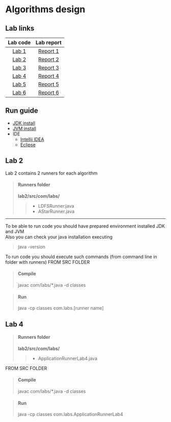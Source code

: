 # Algorithms design

## Lab links
| Lab code  |  Lab report  |
|:---------:|:------------:|
| [Lab 1](lab-1) | [Report 1](lab-1/lr1_report.pdf) |
| [Lab 2](lab-2) | [Report 2](lab-2/lr2_report.pdf) |
| [Lab 3](lab-3) | [Report 3](lab-3/lr3_report.pdf) |
| [Lab 4](lab-4) | [Report 4](lab-4/lr4_report.pdf) |
| [Lab 5](lab-5) | [Report 5](lab-5/lr5_report.pdf) |
| [Lab 6](lab-6) | [Report 6](lab-6/lr6_report.pdf) |

## Run guide
* [JDK install](https://phoenixnap.com/kb/install-java-windows)
* [JVM install](https://www.java.com/en/download/manual.jsp)
* IDE
  * [Intellij IDEA](https://www.jetbrains.com/idea/download/)
  * [Eclipse](https://www.eclipse.org/downloads/)

## Lab 2
Lab 2 contains 2 runners for each algorithm
> #### Runners folder 
> **lab2/src/com/labs/** 
>> * LDFSRunner.java
>> * AStarRunner.java
_________________
To be able to run code you should have prepared environment installed JDK and JVM \
Also you can check your java installation executing
> java -version

To run code you should execute such commands (from command line in folder with runners)
FROM SRC FOLDER
> #### Compile 
> javac com/labs/*.java -d classes

> #### Run
>  java -cp classes com.labs.[runner name]

## Lab 4
> #### Runners folder 
> **lab2/src/com/labs/** 
>> * ApplicationRunnerLab4.java

FROM SRC FOLDER
> #### Compile 
> javac com/labs/*.java -d classes

> #### Run
>  java -cp classes com.labs.ApplicationRunnerLab4
